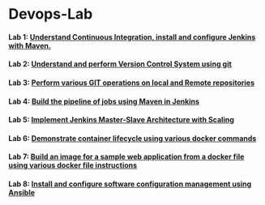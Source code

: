 # Devops-Lab

#### Lab 1: [ Understand Continuous Integration, install and configure Jenkins with Maven.](/Docs/jenkins.md)
#### Lab 2: [Understand and perform Version Control System using git](/Docs/git-local.md)
#### Lab 3: [Perform various GIT operations on local and Remote repositories](/Docs/git-remote.md)
#### Lab 4: [Build the pipeline of jobs using Maven in Jenkins](/Docs/tomcat.md)
#### Lab 5: [Implement Jenkins Master-Slave Architecture with Scaling](/Docs/master-slave.md)
#### Lab 6: [Demonstrate container lifecycle using various docker commands](/Docs/docker-mysql.md)
#### Lab 7: [Build an image for a sample web application from a docker file using various docker file instructions](/Docs/dockerfile.md)
#### Lab 8: [Install and configure software configuration management using Ansible](/Docs/ansible.md)


